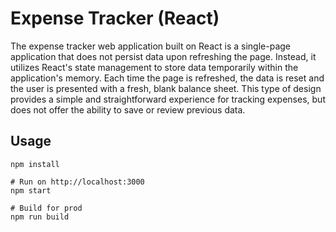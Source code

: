 # Expense Tracker (React)

The expense tracker web application built on React is a single-page application that does not persist data upon refreshing the page. Instead, it utilizes React's state management to store data temporarily within the application's memory. Each time the page is refreshed, the data is reset and the user is presented with a fresh, blank balance sheet. This type of design provides a simple and straightforward experience for tracking expenses, but does not offer the ability to save or review previous data.

## Usage
```
npm install

# Run on http://localhost:3000
npm start

# Build for prod
npm run build
```

